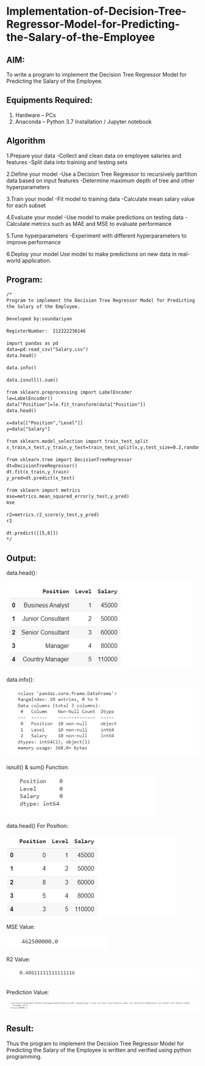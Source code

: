 # Implementation-of-Decision-Tree-Regressor-Model-for-Predicting-the-Salary-of-the-Employee

## AIM:
To write a program to implement the Decision Tree Regressor Model for Predicting the Salary of the Employee.

## Equipments Required:
1. Hardware – PCs
2. Anaconda – Python 3.7 Installation / Jupyter notebook

## Algorithm

1.Prepare your data -Collect and clean data on employee salaries and features -Split data into training and testing sets

2.Define your model -Use a Decision Tree Regressor to recursively partition data based on input features -Determine maximum depth of tree and other hyperparameters

3.Train your model -Fit model to training data -Calculate mean salary value for each subset

4.Evaluate your model -Use model to make predictions on testing data -Calculate metrics such as MAE and MSE to evaluate performance

5.Tune hyperparameters -Experiment with different hyperparameters to improve performance

6.Deploy your model Use model to make predictions on new data in real-world application.

## Program:
```
/*
Program to implement the Decision Tree Regressor Model for Predicting the Salary of the Employee.

Developed by:soundariyan

RegisterNumber:  212222230146

import pandas as pd
data=pd.read_csv("Salary.csv")
data.head()

data.info()

data.isnull().sum()

from sklearn.preprocessing import LabelEncoder
le=LabelEncoder()
data["Position"]=le.fit_transform(data["Position"])
data.head()

x=data[["Position","Level"]]
y=data["Salary"]

from sklearn.model_selection import train_test_split
x_train,x_test,y_train,y_test=train_test_split(x,y,test_size=0.2,random_state=2)

from sklearn.tree import DecisionTreeRegressor
dt=DecisionTreeRegressor()
dt.fit(x_train,y_train)
y_pred=dt.predict(x_test)

from sklearn import metrics
mse=metrics.mean_squared_error(y_test,y_pred)
mse

r2=metrics.r2_score(y_test,y_pred)
r2

dt.predict([[5,6]])
*/
```

## Output:

data.head():

![MODEL](https://github.com/soundariyan18/Implementation-of-Decision-Tree-Regressor-Model-for-Predicting-the-Salary-of-the-Employee/blob/main/Screenshot%202023-10-14%20165733.png)

data.info():

![MODEL](https://github.com/soundariyan18/Implementation-of-Decision-Tree-Regressor-Model-for-Predicting-the-Salary-of-the-Employee/blob/main/Screenshot%202023-10-14%20165753.png)

isnull() & sum() Function:

![MODEL](https://github.com/soundariyan18/Implementation-of-Decision-Tree-Regressor-Model-for-Predicting-the-Salary-of-the-Employee/blob/main/Screenshot%202023-10-14%20165816.png)

data.head() For Position:

![MODEL](https://github.com/soundariyan18/Implementation-of-Decision-Tree-Regressor-Model-for-Predicting-the-Salary-of-the-Employee/blob/main/Screenshot%202023-10-14%20165831.png)

MSE Value:

![MODEL](https://github.com/soundariyan18/Implementation-of-Decision-Tree-Regressor-Model-for-Predicting-the-Salary-of-the-Employee/blob/main/Screenshot%202023-10-14%20165853.png)

R2 Value:

![MODEL](https://github.com/soundariyan18/Implementation-of-Decision-Tree-Regressor-Model-for-Predicting-the-Salary-of-the-Employee/blob/main/Screenshot%202023-10-14%20165906.png)

Prediction Value:

![MODEL](https://github.com/soundariyan18/Implementation-of-Decision-Tree-Regressor-Model-for-Predicting-the-Salary-of-the-Employee/blob/main/Screenshot%202023-10-14%20165922.png)




## Result:

Thus the program to implement the Decision Tree Regressor Model for Predicting the Salary of the Employee is written and verified using python programming.
